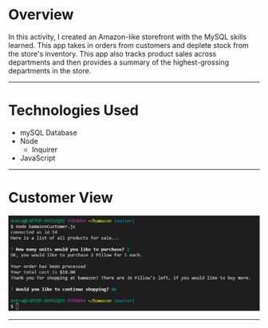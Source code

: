 # Overview
In this activity, I created an Amazon-like storefront with the MySQL skills learned. This app takes in orders from customers and deplete stock from the store's inventory. This app also tracks product sales across departments and then provides a summary of the highest-grossing departments in the store.
_______________________________________________________________________________________________________________________

# Technologies Used
* mySQL Database
* Node
    * Inquirer
* JavaScript
_______________________________________________________________________________________________________________________

# Customer View
![Image of customer view](bamazonCustomer.png)
_______________________________________________________________________________________________________________________
